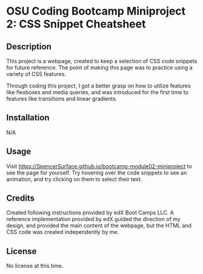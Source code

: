 # OSU Coding Bootcamp Miniproject 2: CSS Snippet Cheatsheet

## Description

This project is a webpage, created to keep a selection of CSS code snippets for future reference. The point of making this page was to practice using a variety of CSS features.

Through coding this project, I got a better grasp on how to utilize features like flexboxes and media queries, and was introduced for the first time to features like transitions and linear gradients.

## Installation

N/A

## Usage

Visit https://SpencerSurface.github.io/bootcamp-module02-miniproject to see the page for yourself. Try hovering over the code snippets to see an animation, and try clicking on them to select their text.

## Credits

Created following instructions provided by edX Boot Camps LLC. A reference implementation provided by edX guided the direction of my design, and provided the main content of the webpage, but the HTML and CSS code was created independently by me.

## License

No license at this time.